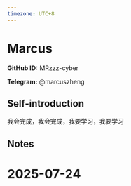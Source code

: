 ```yaml
---
timezone: UTC+8
---
```


# Marcus

**GitHub ID:** MRzzz-cyber

**Telegram:** @marcuszheng

## Self-introduction

我会完成，我会完成，我要学习，我要学习

## Notes

<!-- Content_START -->

# 2025-07-24

<!-- Content_END -->
